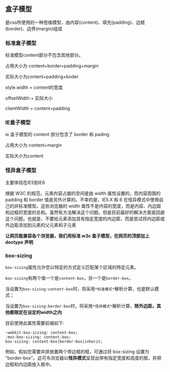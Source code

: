## 盒子模型

是css所使用的一种思维模型，由内容\(content\)、填充\(padding\)、边框\(border\)、边界\(margin\)组成

### 标准盒子模型

标准模型content部分不包含其他部分。

占用大小为 content+border+padding+margin

实际大小为content+padding+boder

style.width = content的宽度

offsetWidth = 实际大小

clientWidth = content+padding

### IE盒子模型

ie 盒子模型的 content 部分包含了 border 和 pading

占用大小为 content+margin

实际大小为content

### 怪异盒子模型

主要体现在IE5到IE6

根据 W3C 的规范，元素内容占据的空间是由 width 属性设置的，而内容周围的 padding 和 border 值是另外计算的。不幸的是，IE5.X 和 6 在怪异模式中使用自己的非标准模型。这些浏览器的 width 属性不是内容的宽度，而是内容、内边距和边框的宽度的总和。虽然有方法解决这个问题。但是目前最好的解决方案是回避这个问题。也就是，不要给元素添加具有指定宽度的内边距，而是尝试将内边距或外边距添加到元素的父元素和子元素

**让网页能兼容各个浏览器，我们用标准 w3c 盒子模型，在网页的顶部加上 doctype 声明**

### box-sizing

`box-sizing`属性允许您以特定的方式定义匹配某个区域的特定元素。

`box-sizing`有两个值一个是`content-box`，另一个是`border-box`。

当设置为`box-sizing:content-box`时，将采用`*标准模式*`解析计算，也是默认模式；

当设置为`box-sizing:border-box`时，将采用`*怪异模式*`解析计算，**除外边距，其他都限定在设定的width之内**

目前使用此属性需要前缀如下:

```
-webkit-box-sizing: content-box;
-moz-box-sizing: content-box;
box-sizing: content-box|border-box|inherit;
```

例如，假如您需要并排放置两个带边框的框，可通过将 box-sizing 设置为 "border-box"。这可令浏览器以**怪异模式**呈现出带有指定宽度和高度的框，并把边框和内边距放入框中。


